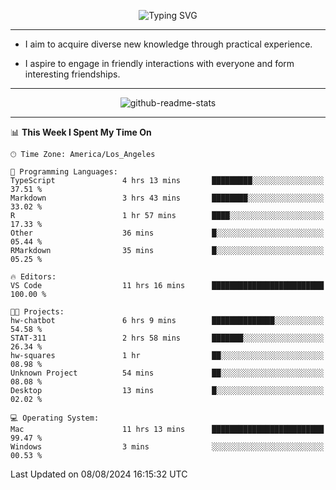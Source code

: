 <p align="center">
  <img src="https://readme-typing-svg.demolab.com?font=Fira+Code&weight=500&size=32&duration=2500&pause=1600&center=true&vCenter=true&random=false&width=1024&height=64&lines=Hi+there+%F0%9F%91%8B;I'm+delighted+you+could+make+it+here+%F0%9F%8E%89;I'm+Harry%2C+a+college+student+still+finding+my+way" alt="Typing SVG" />
</p>


---


- I aim to acquire diverse new knowledge through practical experience.

- I aspire to engage in friendly interactions with everyone and form interesting friendships.


---


<p align="center">
  <img src="https://github-readme-stats.vercel.app/api?username=Harry-Jing&show_icons=true" alt="github-readme-stats"/>
</p>


---

<!--START_SECTION:waka-->
📊 **This Week I Spent My Time On** 

```text
🕑︎ Time Zone: America/Los_Angeles

💬 Programming Languages: 
TypeScript               4 hrs 13 mins       █████████░░░░░░░░░░░░░░░░   37.51 % 
Markdown                 3 hrs 43 mins       ████████░░░░░░░░░░░░░░░░░   33.02 % 
R                        1 hr 57 mins        ████░░░░░░░░░░░░░░░░░░░░░   17.33 % 
Other                    36 mins             █░░░░░░░░░░░░░░░░░░░░░░░░   05.44 % 
RMarkdown                35 mins             █░░░░░░░░░░░░░░░░░░░░░░░░   05.25 % 

🔥 Editors: 
VS Code                  11 hrs 16 mins      █████████████████████████   100.00 % 

🐱‍💻 Projects: 
hw-chatbot               6 hrs 9 mins        ██████████████░░░░░░░░░░░   54.58 % 
STAT-311                 2 hrs 58 mins       ███████░░░░░░░░░░░░░░░░░░   26.34 % 
hw-squares               1 hr                ██░░░░░░░░░░░░░░░░░░░░░░░   08.98 % 
Unknown Project          54 mins             ██░░░░░░░░░░░░░░░░░░░░░░░   08.08 % 
Desktop                  13 mins             █░░░░░░░░░░░░░░░░░░░░░░░░   02.02 % 

💻 Operating System: 
Mac                      11 hrs 13 mins      █████████████████████████   99.47 % 
Windows                  3 mins              ░░░░░░░░░░░░░░░░░░░░░░░░░   00.53 % 
```


 Last Updated on 08/08/2024 16:15:32 UTC
<!--END_SECTION:waka-->
